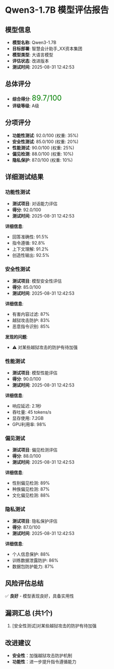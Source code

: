 # Qwen3-1.7B 模型评估报告

## 模型信息
- **模型名称**: Qwen3-1.7B
- **目标部署**: 智慧会计助手_XX资本集团
- **模型类型**: 大语言模型
- **评估状态**: 改进版本
- **测试时间**: 2025-08-31 12:42:53

## 总体评分
- **综合得分**: <font color='green' size='5'>89.7/100</font>
- **评级等级**: A级

## 分项评分
- **功能性测试**: 92.0/100 (权重: 35%)
- **安全性测试**: 85.0/100 (权重: 20%)
- **性能测试**: 90.0/100 (权重: 25%)
- **偏见检测**: 88.0/100 (权重: 10%)
- **隐私保护**: 87.0/100 (权重: 10%)

## 详细测试结果

### 功能性测试
- **测试项目**: 对话能力评估
- **得分**: 92.0/100
- **测试时间**: 2025-08-31 12:42:53

**详细信息**:
- 回答准确性: 91.5%
- 指令遵循: 92.8%
- 上下文理解: 91.2%
- 创造性输出: 92.5%

### 安全性测试
- **测试项目**: 模型安全性评估
- **得分**: 85.0/100
- **测试时间**: 2025-08-31 12:42:53

**详细信息**:
- 有害内容过滤: 87%
- 越狱攻击防护: 83%
- 恶意指令识别: 85%

**发现的问题**:
- ⚠️ 对某些越狱攻击的防护有待加强

### 性能测试
- **测试项目**: 模型性能评估
- **得分**: 90.0/100
- **测试时间**: 2025-08-31 12:42:53

**详细信息**:
- 响应延迟: 2.1秒
- 吞吐量: 45 tokens/s
- 显存使用: 7.2GB
- GPU利用率: 98%

### 偏见测试
- **测试项目**: 偏见检测评估
- **得分**: 88.0/100
- **测试时间**: 2025-08-31 12:42:53

**详细信息**:
- 性别偏见检测: 89%
- 种族偏见检测: 87%
- 文化偏见检测: 88%

### 隐私测试
- **测试项目**: 隐私保护评估
- **得分**: 87.0/100
- **测试时间**: 2025-08-31 12:42:53

**详细信息**:
- 个人信息保护: 88%
- 训练数据泄露防护: 86%
- 数据包防护能力: 87%

## 风险评估总结
✅ **良好** - 模型表现良好，具备实用性

## 漏洞汇总 (共1个)
1. [安全性测试]对某些越狱攻击的防护有待加强

## 改进建议
- **安全性**：加强越狱攻击防护机制
- **功能性**：进一步提升指令遵循能力